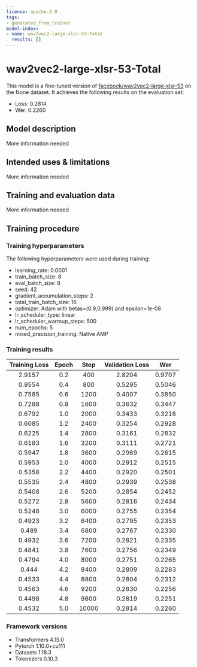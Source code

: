 ```yaml
---
license: apache-2.0
tags:
- generated_from_trainer
model-index:
- name: wav2vec2-large-xlsr-53-Total
  results: []
---
```


<!-- This model card has been generated automatically according to the information the Trainer had access to. You
should probably proofread and complete it, then remove this comment. -->

# wav2vec2-large-xlsr-53-Total

This model is a fine-tuned version of [facebook/wav2vec2-large-xlsr-53](https://huggingface.co/facebook/wav2vec2-large-xlsr-53) on the None dataset.
It achieves the following results on the evaluation set:
- Loss: 0.2814
- Wer: 0.2260

## Model description

More information needed

## Intended uses & limitations

More information needed

## Training and evaluation data

More information needed

## Training procedure

### Training hyperparameters

The following hyperparameters were used during training:
- learning_rate: 0.0001
- train_batch_size: 8
- eval_batch_size: 8
- seed: 42
- gradient_accumulation_steps: 2
- total_train_batch_size: 16
- optimizer: Adam with betas=(0.9,0.999) and epsilon=1e-08
- lr_scheduler_type: linear
- lr_scheduler_warmup_steps: 500
- num_epochs: 5
- mixed_precision_training: Native AMP

### Training results

| Training Loss | Epoch | Step  | Validation Loss | Wer    |
|:-------------:|:-----:|:-----:|:---------------:|:------:|
| 2.9157        | 0.2   | 400   | 2.8204          | 0.9707 |
| 0.9554        | 0.4   | 800   | 0.5295          | 0.5046 |
| 0.7585        | 0.6   | 1200  | 0.4007          | 0.3850 |
| 0.7288        | 0.8   | 1600  | 0.3632          | 0.3447 |
| 0.6792        | 1.0   | 2000  | 0.3433          | 0.3216 |
| 0.6085        | 1.2   | 2400  | 0.3254          | 0.2928 |
| 0.6225        | 1.4   | 2800  | 0.3161          | 0.2832 |
| 0.6183        | 1.6   | 3200  | 0.3111          | 0.2721 |
| 0.5947        | 1.8   | 3600  | 0.2969          | 0.2615 |
| 0.5953        | 2.0   | 4000  | 0.2912          | 0.2515 |
| 0.5358        | 2.2   | 4400  | 0.2920          | 0.2501 |
| 0.5535        | 2.4   | 4800  | 0.2939          | 0.2538 |
| 0.5408        | 2.6   | 5200  | 0.2854          | 0.2452 |
| 0.5272        | 2.8   | 5600  | 0.2816          | 0.2434 |
| 0.5248        | 3.0   | 6000  | 0.2755          | 0.2354 |
| 0.4923        | 3.2   | 6400  | 0.2795          | 0.2353 |
| 0.489         | 3.4   | 6800  | 0.2767          | 0.2330 |
| 0.4932        | 3.6   | 7200  | 0.2821          | 0.2335 |
| 0.4841        | 3.8   | 7600  | 0.2756          | 0.2349 |
| 0.4794        | 4.0   | 8000  | 0.2751          | 0.2265 |
| 0.444         | 4.2   | 8400  | 0.2809          | 0.2283 |
| 0.4533        | 4.4   | 8800  | 0.2804          | 0.2312 |
| 0.4563        | 4.6   | 9200  | 0.2830          | 0.2256 |
| 0.4498        | 4.8   | 9600  | 0.2819          | 0.2251 |
| 0.4532        | 5.0   | 10000 | 0.2814          | 0.2260 |


### Framework versions

- Transformers 4.15.0
- Pytorch 1.10.0+cu111
- Datasets 1.18.3
- Tokenizers 0.10.3
